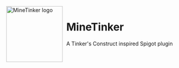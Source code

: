 <img width="150" height="150" align="left" style="float: left; margin: 0 10px 0 0;" alt="MineTinker logo" src="https://i.imgur.com/8ZFiViM.png">

# MineTinker
A Tinker's Construct inspired Spigot plugin
